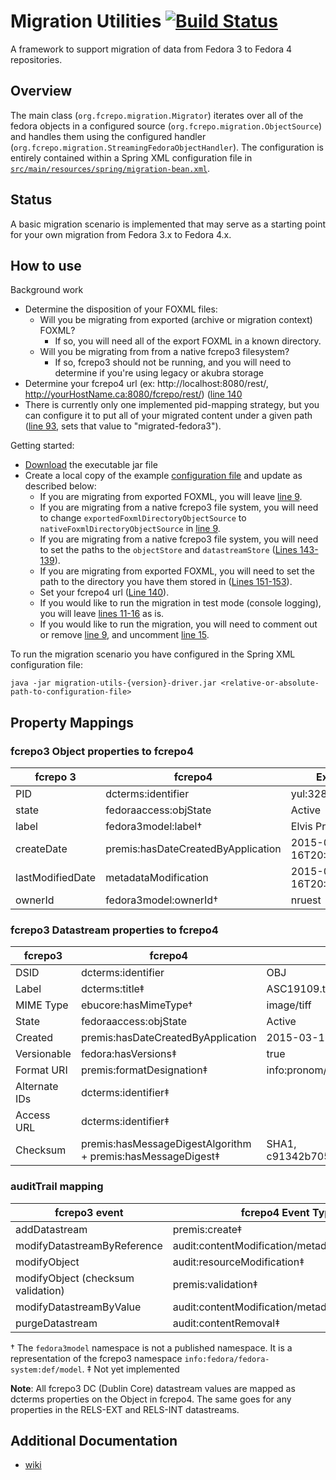 # Migration Utilities [![Build Status](https://travis-ci.org/fcrepo4-labs/migration-utils.png?branch=master)](https://travis-ci.org/fcrepo4-labs/migration-utils)

A framework to support migration of data from Fedora 3 to Fedora 4 repositories.

## Overview

The main class (`org.fcrepo.migration.Migrator`) iterates over all of the fedora objects in a configured source (`org.fcrepo.migration.ObjectSource`) and handles them using the configured handler (`org.fcrepo.migration.StreamingFedoraObjectHandler`). The configuration is entirely contained within a Spring XML configuration file in [`src/main/resources/spring/migration-bean.xml`](https://github.com/fcrepo4-labs/migration-utils/blob/master/src/main/resources/spring/migration-bean.xml).

## Status

A basic migration scenario is implemented that may serve as a starting point for
your own migration from Fedora 3.x to Fedora 4.x.

## How to use

Background work

* Determine the disposition of your FOXML files:
  * Will you be migrating from exported (archive or migration context) FOXML?
    * If so, you will need all of the export FOXML in a known directory.
  * Will you be migrating from from a native fcrepo3 filesystem?
    * If so, fcrepo3 should not be running, and you will need to determine if you're using legacy or akubra storage
* Determine your fcrepo4 url (ex: http://localhost:8080/rest/, http://yourHostName.ca:8080/fcrepo/rest/) ([line 140](https://github.com/fcrepo4-labs/migration-utils/blob/master/src/main/resources/spring/migration-bean.xml#L140)
* There is currently only one implemented pid-mapping strategy, but you can configure it to put all of your migrated content under a given path ([line 93](https://github.com/fcrepo4-labs/migration-utils/blob/master/src/main/resources/spring/migration-bean.xml#L93), sets that value to "migrated-fedora3").

Getting started:
* [Download](https://github.com/fcrepo4-labs/migration-utils/releases) the executable jar file
* Create a local copy of the example [configuration file](https://github.com/fcrepo4-labs/migration-utils/blob/master/src/main/resources/spring/migration-bean.xml) and update as described below:
  * If you are migrating from exported FOXML, you will leave [line 9](https://github.com/fcrepo4-labs/migration-utils/blob/master/src/main/resources/spring/migration-bean.xml#L9).
  * If you are migrating from a native fcrepo3 file system, you will need to change `exportedFoxmlDirectoryObjectSource` to `nativeFoxmlDirectoryObjectSource` in [line 9](https://github.com/fcrepo4-labs/migration-utils/blob/master/src/main/resources/spring/migration-bean.xml#L9).
  * If you are migrating from a native fcrepo3 file system, you will need to set the paths to the `objectStore` and `datastreamStore` ([Lines 143-139](https://github.com/fcrepo4-labs/migration-utils/blob/master/src/main/resources/spring/migration-bean.xml#L143-L149)).
  * If you are migrating from exported FOXML, you will need to set the path to the directory you have them stored in ([Lines 151-153](https://github.com/fcrepo4-labs/migration-utils/blob/master/src/main/resources/spring/migration-bean.xml#L151-L153)).
  * Set your fcrepo4 url ([Line 140](https://github.com/fcrepo4-labs/migration-utils/blob/master/src/main/resources/spring/migration-bean.xml#L140)).
  * If you would like to run the migration in test mode (console logging), you will leave [lines 11-16](https://github.com/fcrepo4-labs/migration-utils/blob/master/src/main/resources/spring/migration-bean.xml#L11-L16) as is.
  * If you would like to run the migration, you will need to comment out or remove [line 9](https://github.com/fcrepo4-labs/migration-utils/blob/master/src/main/resources/spring/migration-bean.xml#L11), and uncomment [line 15](https://github.com/fcrepo4-labs/migration-utils/blob/master/src/main/resources/spring/migration-bean.xml#L15).


To run the migration scenario you have configured in the Spring XML configuration file:

```
java -jar migration-utils-{version}-driver.jar <relative-or-absolute-path-to-configuration-file>
```

## Property Mappings

### fcrepo3 Object properties to fcrepo4

| fcrepo 3         | fcrepo4                             | Example                  |
|------------------|-------------------------------------|--------------------------|
| PID              | dcterms:identifier                  | yul:328697               |
| state            | fedoraaccess:objState               | Active                   |
| label            | fedora3model:label†                 | Elvis Presley            |
| createDate       | premis:hasDateCreatedByApplication  | 2015-03-16T20:11:06.683Z |
| lastModifiedDate | metadataModification                | 2015-03-16T20:11:06.683Z |
| ownerId          | fedora3model:ownerId†               | nruest                   |

### fcrepo3 Datastream properties to fcrepo4

| fcrepo3       | fcrepo4                                                      | Example                                        |
|---------------|--------------------------------------------------------------|------------------------------------------------|
| DSID          | dcterms:identifier                                           | OBJ                                            |
| Label         | dcterms:title‡                                               | ASC19109.tif                                   |
| MIME Type     | ebucore:hasMimeType†                                         | image/tiff                                     |
| State         | fedoraaccess:objState                                        | Active                                         |
| Created       | premis:hasDateCreatedByApplication                           | 2015-03-16T20:11:06.683Z                       |
| Versionable   | fedora:hasVersions‡                                          | true                                           |
| Format URI    | premis:formatDesignation‡                                    | info:pronom/fmt/156                            |
| Alternate IDs | dcterms:identifier‡                                          |                                                |
| Access URL    | dcterms:identifier‡                                          |                                                |
| Checksum      | premis:hasMessageDigestAlgorithm + premis:hasMessageDigest‡  | SHA1, c91342b705b15cb4f6ac5362cc6a47d9425aec86 |

### auditTrail mapping

| fcrepo3 event                      | fcrepo4 Event Type                              |
|------------------------------------|-------------------------------------------------|
| addDatastream                      | premis:create‡                                  |
| modifyDatastreamByReference        | audit:contentModification/metadataModification‡ |
| modifyObject                       | audit:resourceModification‡                     |
| modifyObject (checksum validation) | premis:validation‡                              |
| modifyDatastreamByValue            | audit:contentModification/metadataModification‡ |
| purgeDatastream                    | audit:contentRemoval‡                           |

† The `fedora3model` namespace is not a published namespace. It is a representation of the fcrepo3 namespace `info:fedora/fedora-system:def/model`.
‡ Not yet implemented

**Note**: All fcrepo3 DC (Dublin Core) datastream values are mapped as dcterms properties on the Object in fcrepo4. The same goes for any properties in the RELS-EXT and RELS-INT datastreams.

## Additional Documentation

 * [wiki](https://wiki.duraspace.org/display/FF/Fedora+3+to+4+Data+Migration)
